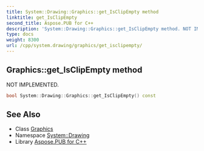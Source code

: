 ```yaml
---
title: System::Drawing::Graphics::get_IsClipEmpty method
linktitle: get_IsClipEmpty
second_title: Aspose.PUB for C++
description: 'System::Drawing::Graphics::get_IsClipEmpty method. NOT IMPLEMENTED in C++.'
type: docs
weight: 8300
url: /cpp/system.drawing/graphics/get_isclipempty/
---
```

## Graphics::get_IsClipEmpty method


NOT IMPLEMENTED.

```cpp
bool System::Drawing::Graphics::get_IsClipEmpty() const
```


## See Also

* Class [Graphics](../)
* Namespace [System::Drawing](../../)
* Library [Aspose.PUB for C++](../../../)
